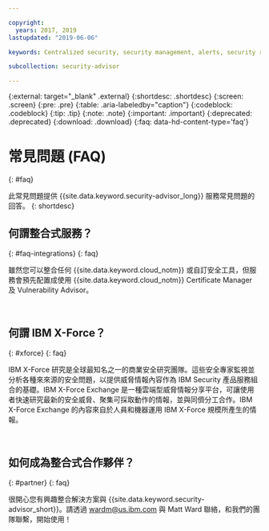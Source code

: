 ```yaml
---

copyright:
  years: 2017, 2019
lastupdated: "2019-06-06"

keywords: Centralized security, security management, alerts, security risk, insights, threat detection

subcollection: security-advisor

---
```



{:external: target="_blank" .external}
{:shortdesc: .shortdesc}
{:screen: .screen}
{:pre: .pre}
{:table: .aria-labeledby="caption"}
{:codeblock: .codeblock}
{:tip: .tip}
{:note: .note}
{:important: .important}
{:deprecated: .deprecated}
{:download: .download}
{:faq: data-hd-content-type='faq'}


# 常見問題 (FAQ)
{: #faq}

此常見問題提供 {{site.data.keyword.security-advisor_long}} 服務常見問題的回答。
{: shortdesc}


## 何謂整合式服務？
{: #faq-integrations}
{: faq}

雖然您可以整合任何 {{site.data.keyword.cloud_notm}} 或自訂安全工具，但服務會預先配置成使用 {{site.data.keyword.cloud_notm}} Certificate Manager 及 Vulnerability Advisor。

</br>

## 何謂 IBM X-Force？
{: #xforce}
{: faq}

IBM X-Force 研究是全球最知名之一的商業安全研究團隊。這些安全專家監視並分析各種來來源的安全問題，以提供威脅情報內容作為 IBM Security 產品服務組合的基礎。IBM X-Force Exchange 是一種雲端型威脅情報分享平台，可讓使用者快速研究最新的安全威脅、聚集可採取動作的情報，並與同儕分工合作。IBM X-Force Exchange 的內容來自於人員和機器運用 IBM X-Force 規模所產生的情報。

</br>

## 如何成為整合式合作夥伴？
{: #partner}
{: faq}

很開心您有興趣整合解決方案與 {{site.data.keyword.security-advisor_short}}。請透過 wardm@us.ibm.com 與 Matt Ward 聯絡，和我們的團隊聯繫，開始使用！
